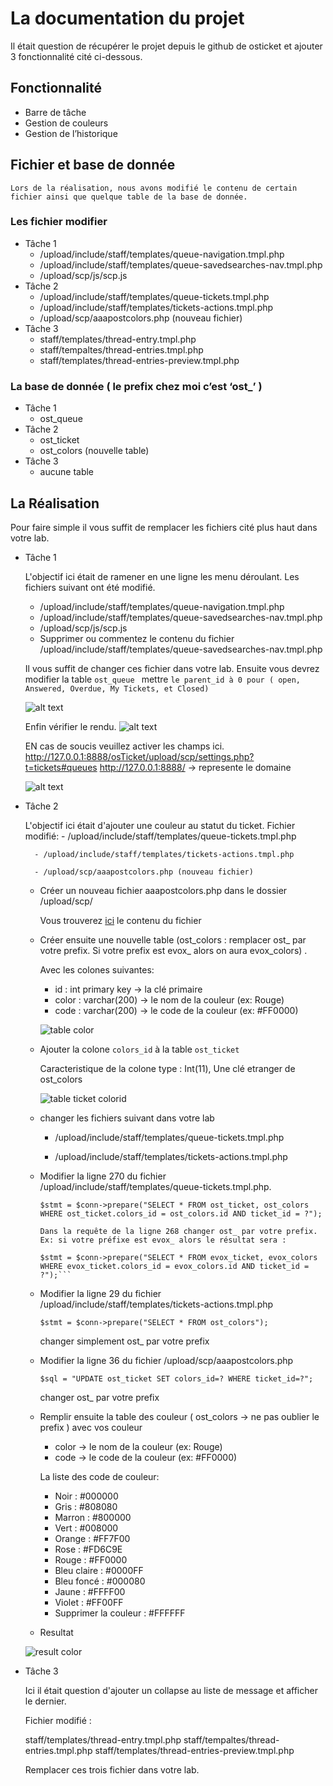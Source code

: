 
# La documentation du projet
Il était question de récupérer le projet depuis le github de osticket et ajouter 3 fonctionnalité cité ci-dessous.
## Fonctionnalité
* Barre de tâche
* Gestion de couleurs 
* Gestion de l’historique
## Fichier et base de donnée

	Lors de la réalisation, nous avons modifié le contenu de certain fichier ainsi que quelque table de la base de donnée.
### Les fichier modifier
* Tâche 1
   * /upload/include/staff/templates/queue-navigation.tmpl.php
   * /upload/include/staff/templates/queue-savedsearches-nav.tmpl.php
   * /upload/scp/js/scp.js
* Tâche 2
   * /upload/include/staff/templates/queue-tickets.tmpl.php
   * /upload/include/staff/templates/tickets-actions.tmpl.php
   * /upload/scp/aaapostcolors.php (nouveau fichier)
* Tâche 3
   	* staff/templates/thread-entry.tmpl.php
   	* staff/tempaltes/thread-entries.tmpl.php
   	* staff/templates/thread-entries-preview.tmpl.php

### La base de donnée ( le prefix chez moi c’est ‘ost_’ )
* Tâche 1
  	* ost_queue
* Tâche 2
	* ost_ticket
	* ost_colors (nouvelle table)
* Tâche 3
   	* aucune table


## La Réalisation
Pour faire simple il vous suffit de remplacer les fichiers cité plus haut dans votre lab. 
* Tâche 1 

	L'objectif ici était de ramener en une ligne les menu déroulant.
	Les fichiers suivant ont été modifié.
	
	* /upload/include/staff/templates/queue-navigation.tmpl.php
	* /upload/include/staff/templates/queue-savedsearches-nav.tmpl.php
	* /upload/scp/js/scp.js
	
	- Supprimer ou commentez le contenu du fichier /upload/include/staff/templates/queue-savedsearches-nav.tmpl.php

	Il vous suffit de changer ces fichier dans votre lab.
	Ensuite vous devrez modifier la table `ost_queue `
	mettre `le parent_id à 0 pour ( open, Answered, Overdue, My Tickets, et Closed)`

	![alt text](https://github.com/Soro08/osTicket/blob/master/dbstatus.png?raw=true) 

	Enfin vérifier le rendu.
	![alt text](https://github.com/Soro08/osTicket/blob/master/Colorresult.png?raw=true) 

	EN cas de soucis veuillez activer les champs ici. http://127.0.0.1:8888/osTicket/upload/scp/settings.php?t=tickets#queues
	http://127.0.0.1:8888/ -> represente le domaine

	![alt text](https://github.com/Soro08/osTicket/blob/master/imgstatus.png?raw=true) 
	
* Tâche 2 

	L'objectif ici était d'ajouter une couleur au statut du ticket.
	Fichier modifié: 
		- /upload/include/staff/templates/queue-tickets.tmpl.php

		- /upload/include/staff/templates/tickets-actions.tmpl.php

   		- /upload/scp/aaapostcolors.php (nouveau fichier)
	
	* Créer un nouveau fichier aaapostcolors.php dans le dossier /upload/scp/ 

		Vous trouverez [ici](https://github.com/Soro08/osTicket/blob/master/upload/scp/aaapostcolors.php) le contenu du fichier 
	
	* Créer ensuite une nouvelle table (ost_colors : remplacer ost_ par votre prefix. Si votre prefix est evox_ alors on aura evox_colors) .
	
		Avec les colones suivantes:
		- id  : int primary key  -> la clé primaire
		- color : varchar(200)   ->  le nom de la couleur (ex: Rouge)
		- code : varchar(200)    -> le code de la couleur (ex: #FF0000)
		
		![table color](https://raw.githubusercontent.com/Soro08/osTicket/master/img/tablecolor.png) 
	* Ajouter la colone `colors_id` à la table `ost_ticket` 

		Caracteristique de la colone type : Int(11), Une clé etranger de ost_colors
		
		![table ticket colorid](https://raw.githubusercontent.com/Soro08/osTicket/master/img/ticketcolorid.png) 

	* changer les fichiers suivant dans votre lab

		- /upload/include/staff/templates/queue-tickets.tmpl.php

		- /upload/include/staff/templates/tickets-actions.tmpl.php
	
	* Modifier la ligne 270 du fichier /upload/include/staff/templates/queue-tickets.tmpl.php.
		```
		$stmt = $conn->prepare("SELECT * FROM ost_ticket, ost_colors WHERE ost_ticket.colors_id = ost_colors.id AND ticket_id = ?");
		
		Dans la requête de la ligne 268 changer ost_ par votre prefix.
		Ex: si votre préfixe est evox_ alors le résultat sera :
		
		$stmt = $conn->prepare("SELECT * FROM evox_ticket, evox_colors WHERE evox_ticket.colors_id = evox_colors.id AND ticket_id = ?");```

	* Modifier la ligne 29 du fichier /upload/include/staff/templates/tickets-actions.tmpl.php

		`$stmt = $conn->prepare("SELECT * FROM ost_colors");`

		changer simplement ost_ par votre prefix
	
	* Modifier la ligne 36 du fichier /upload/scp/aaapostcolors.php

		`$sql = "UPDATE ost_ticket SET colors_id=? WHERE ticket_id=?";`

		changer ost_ par votre prefix
		
	
	* Remplir ensuite la table des couleur ( ost_colors -> ne pas oublier le prefix ) avec vos couleur
	
		- color  ->  le nom de la couleur (ex: Rouge)
		- code   -> le code de la couleur (ex: #FF0000)

		La liste des code de couleur:
		
		- Noir                  : #000000
		- Gris                  : #808080
		- Marron                : #800000
		- Vert                  : #008000
		- Orange                : #FF7F00
		- Rose                  : #FD6C9E
		- Rouge                 : #FF0000
		- Bleu claire           : #0000FF
		- Bleu foncé            : #000080
		- Jaune                 : #FFFF00
		- Violet                : #FF00FF
		- Supprimer la couleur  : #FFFFFF
		
	* Resultat
	
	![result color](https://raw.githubusercontent.com/Soro08/osTicket/master/img/colorresult.png) 
	
		
	
* Tâche 3
	
	Ici il était question d'ajouter un collapse au liste de message et afficher le dernier.

	Fichier modifié :
	
	staff/templates/thread-entry.tmpl.php
	staff/tempaltes/thread-entries.tmpl.php
	staff/templates/thread-entries-preview.tmpl.php
	
	Remplacer ces trois fichier dans votre lab.







